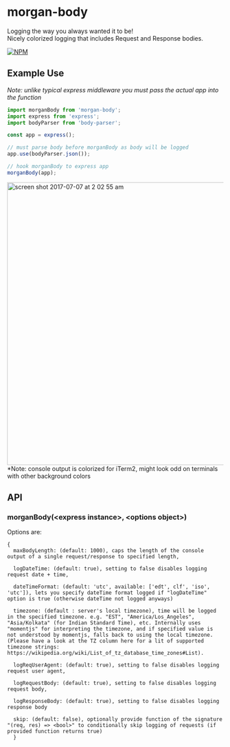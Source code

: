 # morgan-body

Logging the way you always wanted it to be! <br />
Nicely colorized logging that includes Request and Response bodies.

[![NPM][nodei-image]][nodei-url]

## Example Use
*Note: unlike typical express middleware you must pass the actual app into the function*
```js
import morganBody from 'morgan-body';
import express from 'express';
import bodyParser from 'body-parser';

const app = express();

// must parse body before morganBody as body will be logged
app.use(bodyParser.json());

// hook morganBody to express app
morganBody(app);
```
<img width="657" alt="screen shot 2017-07-07 at 2 02 55 am" src="https://user-images.githubusercontent.com/7177292/27944997-74491fa6-62b8-11e7-96c8-82dbf2e6b50c.png">
*Note: console output is colorized for iTerm2, might look odd on terminals with other background colors

## API
### morganBody(\<express instance>, \<options object>)
  Options are:
  ```
  {
    maxBodyLength: (default: 1000), caps the length of the console output of a single request/response to specified length,

    logDateTime: (default: true), setting to false disables logging request date + time,

    dateTimeFormat: (default: 'utc', available: ['edt', clf', 'iso', 'utc']), lets you specify dateTime format logged if "logDateTime" option is true (otherwise dateTime not logged anyways)

    timezone: (default : server's local timezone), time will be logged in the specified timezone. e.g. "EST", "America/Los_Angeles", "Asia/Kolkata" (for Indian Standard Time), etc. Internally uses "momentjs" for interpreting the timezone, and if specified value is not understood by momentjs, falls back to using the local timezone. (Please have a look at the TZ column here for a lit of supported timezone strings: https://wikipedia.org/wiki/List_of_tz_database_time_zones#List).

    logReqUserAgent: (default: true), setting to false disables logging request user agent,

    logRequestBody: (default: true), setting to false disables logging request body,

    logResponseBody: (default: true), setting to false disables logging response body

    skip: (default: false), optionally provide function of the signature "(req, res) => <bool>" to conditionally skip logging of requests (if provided function returns true)
    }
  ```

[nodei-image]: https://nodei.co/npm/morgan-body.png?downloads=true&downloadRank=true&stars=true
[nodei-url]: https://www.npmjs.com/package/morgan-body
